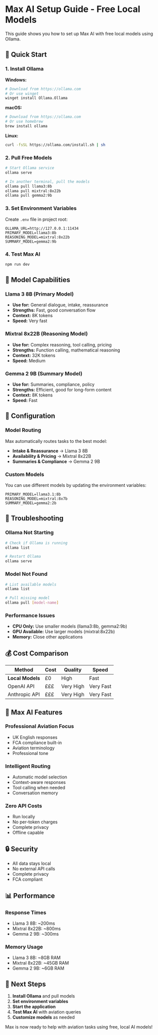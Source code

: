 # Max AI Setup Guide - Free Local Models

This guide shows you how to set up Max AI with free local models using Ollama.

## 🚀 Quick Start

### 1. Install Ollama

**Windows:**
```bash
# Download from https://ollama.com
# Or use winget
winget install Ollama.Ollama
```

**macOS:**
```bash
# Download from https://ollama.com
# Or use homebrew
brew install ollama
```

**Linux:**
```bash
curl -fsSL https://ollama.com/install.sh | sh
```

### 2. Pull Free Models

```bash
# Start Ollama service
ollama serve

# In another terminal, pull the models
ollama pull llama3:8b
ollama pull mixtral:8x22b
ollama pull gemma2:9b
```

### 3. Set Environment Variables

Create `.env` file in project root:

```env
OLLAMA_URL=http://127.0.0.1:11434
PRIMARY_MODEL=llama3:8b
REASONING_MODEL=mixtral:8x22b
SUMMARY_MODEL=gemma2:9b
```

### 4. Test Max AI

```bash
npm run dev
```

## 🧠 Model Capabilities

### **Llama 3 8B (Primary Model)**
- **Use for:** General dialogue, intake, reassurance
- **Strengths:** Fast, good conversation flow
- **Context:** 8K tokens
- **Speed:** Very fast

### **Mixtral 8x22B (Reasoning Model)**
- **Use for:** Complex reasoning, tool calling, pricing
- **Strengths:** Function calling, mathematical reasoning
- **Context:** 32K tokens
- **Speed:** Medium

### **Gemma 2 9B (Summary Model)**
- **Use for:** Summaries, compliance, policy
- **Strengths:** Efficient, good for long-form content
- **Context:** 8K tokens
- **Speed:** Fast

## 🔧 Configuration

### Model Routing

Max automatically routes tasks to the best model:

- **Intake & Reassurance** → Llama 3 8B
- **Availability & Pricing** → Mixtral 8x22B
- **Summaries & Compliance** → Gemma 2 9B

### Custom Models

You can use different models by updating the environment variables:

```env
PRIMARY_MODEL=llama3.1:8b
REASONING_MODEL=mixtral:8x7b
SUMMARY_MODEL=gemma2:2b
```

## 🚨 Troubleshooting

### Ollama Not Starting
```bash
# Check if Ollama is running
ollama list

# Restart Ollama
ollama serve
```

### Model Not Found
```bash
# List available models
ollama list

# Pull missing model
ollama pull [model-name]
```

### Performance Issues
- **CPU Only:** Use smaller models (llama3:8b, gemma2:9b)
- **GPU Available:** Use larger models (mixtral:8x22b)
- **Memory:** Close other applications

## 💰 Cost Comparison

| Method | Cost | Quality | Speed |
|--------|------|---------|-------|
| **Local Models** | £0 | High | Fast |
| OpenAI API | £££ | Very High | Very Fast |
| Anthropic API | £££ | Very High | Very Fast |

## 🎯 Max AI Features

### **Professional Aviation Focus**
- UK English responses
- FCA compliance built-in
- Aviation terminology
- Professional tone

### **Intelligent Routing**
- Automatic model selection
- Context-aware responses
- Tool calling when needed
- Conversation memory

### **Zero API Costs**
- Run locally
- No per-token charges
- Complete privacy
- Offline capable

## 🔒 Security

- All data stays local
- No external API calls
- Complete privacy
- FCA compliant

## 📊 Performance

### **Response Times**
- Llama 3 8B: ~200ms
- Mixtral 8x22B: ~800ms
- Gemma 2 9B: ~300ms

### **Memory Usage**
- Llama 3 8B: ~8GB RAM
- Mixtral 8x22B: ~45GB RAM
- Gemma 2 9B: ~6GB RAM

## 🚀 Next Steps

1. **Install Ollama** and pull models
2. **Set environment variables**
3. **Start the application**
4. **Test Max AI** with aviation queries
5. **Customize models** as needed

Max is now ready to help with aviation tasks using free, local AI models!

